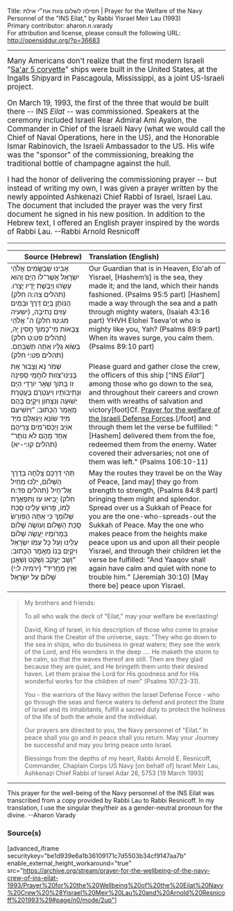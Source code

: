 <html>
<head></head>
<body>
Title: תפילה לשלום צוות אח״י אילת | Prayer for the Welfare of the Navy Personnel of the "INS Eilat," by Rabbi Yisrael Meir Lau (1993)<br />
Primary contributor: aharon.n.varady<br />
For attribution and license, please consult the following URL: <a href="http://opensiddur.org/?p=36683">http://opensiddur.org/?p=36683</a>
<p />
<hr />

<div class="english" style="font-size: 1.2em;">
Many Americans don't realize that the first modern Israeli "<a href="https://en.wikipedia.org/wiki/Sa%27ar_5-class_corvette">Sa'ar 5 corvette</a>" ships were built in the United States, at the Ingalls Shipyard in Pascagoula, Mississippi, as a joint US-Israeli project.

On March 19, 1993, the first of the three that would be built there -- INS <em>Eilat</em> -- was commissioned. Speakers at the ceremony included Israeli Rear Admiral Ami Ayalon, the Commander in Chief of the Israeli Navy (what we would call the Chief of Naval Operations, here in the US), and the Honorable Ismar Rabinovich, the Israeli Ambassador to the US. His wife was the "sponsor" of the commissioning, breaking the traditional bottle of champagne against the hull.  

I had the honor of delivering the commissioning prayer -- but instead of writing my own, I was given a prayer written by the newly appointed Ashkenazi Chief Rabbi of Israel, Israel Lau. The document that included the prayer was the very first document he signed in his new position. In addition to the Hebrew text, I offered an English prayer inspired by the words of Rabbi Lau. --Rabbi Arnold Resnicoff
</div>

<hr />

<table style="margin-left: auto;margin-right: auto;" class="draggable">
<thead><tr><th id="x" style="text-align: right;">Source (Hebrew)</th><th style="text-align: left;">Translation (English)</th></tr></thead>
<tbody>
<tr><td style="vertical-align:top;">
<div class="liturgy"><span lang="he">
אָבִינוּ שֶׁבַּשָּׂמִים אֱלֹהֵי יִשְׂרָאֵל
אֲשֶׁר־לוֹ הַיָּם וְהוּא עָשָׂהוּ 
וְיַבֶּשֶׁת יָדָיו יָצָרוּ. <span class="citation">(תהלים צה:ה חלק)</span>
הַנּוֹתֵן בַּיָּם דָּרֶךְ 
וּבְמַיִם עַזִּים נְתִיבָה, <span class="citation">(ישעיה מג:טז חלק)</span>
ה׳ אֱלֹהֵי צְבָאוֹת 
מִי־כָמוֹךָ חֲסִין יָהּ, <span class="citation">(תהלים פט:ט חלק)</span>
בְּשׂוֹא גַלָּיו אַתָּה תְשַׁבְּחֵם. <span class="citation">(תהלים פט:י חלק)</span>
</span></div></td>
 
<td style="vertical-align:top;">
<div class="english">
Our Guardian that is in Heaven, Elo'ah of Yisrael,
[Hashem’s] is the sea, they made it; 
and the land, which their hands fashioned. <span class="citation">(Psalms 95:5 part)</span>
[Hashem] made a way through the sea 
and a path through mighty waters, <span class="citation">(Isaiah 43:16 part)</span>
YHVH Elohei Tseva'ot
who is mighty like you, Yah? <span class="citation">(Psalms 89:9 part)</span>
When its waves surge, you calm them. <span class="citation">(Psalms 89:10 part)</span>
</div></td></tr>


<tr><td style="vertical-align:top;">
<div class="liturgy"><span lang="he">
שְׁמֹר נָא וְצָבוּר אֶת בָּנֵינוּ־צוות 
לוֹחֲמֵי סְפִינָה זוֹ
בְּתוֹךְ שְׁאָר יוֹרְדֵי הַיָּם וּנְתִיבוֹתָיו
וִיעַטְרֵם בַּעֲטֶרֶת יְשׁוּעָה וְנִצָּחוֹן
וִיקֻיַּם בָּהֶם מַאֲמַר הַכָּתוּב: 
”וַיּוֹשִׁיעֵם מִיַּד שׂוֹנֵא 
וַיִּגְאָלֵם מִיַּד אוֹיֵב
וַיְכַסּוּ־מַיִם צָרֵיהֶם 
אֶחָד מֵהֶם לֹא נוֹתָר“ <span class="citation">(תהלים קו:י-יא)</span>
</span></div></td>
 
<td style="vertical-align:top;">
<div class="english">
Please guard and gather close the crew, 
the officers of this ship [“INS <em>Eilat</em>”]&nbsp;
among those who go down to the sea, and throughout their careers
and crown them with wreaths of salvation and victory[foot]Cf. <a href="https://opensiddur.org/prayers/collective-welfare/nation/military-personnel/prayer-for-the-welfare-of-israel-defense-forces-soldiers/">Prayer for the welfare of the Israeli Defense Forces</a>.[/foot]
and through them let the verse be fulfilled:
"[Hashem] delivered them from the foe, 
redeemed them from the enemy.
Water covered their adversaries; 
not one of them was left." <span class="citation">(Psalms 106:10-11)</span>
</div></td></tr>


<tr><td style="vertical-align:top;">
<div class="liturgy"><span lang="he">
תְּהִי דַּרְכָּם צָלְחָה בַּדֶרֶךְ הַשָּׁלוֹם,
יֵלְכוּ מֵחַיִל אֶל־חָיִל <span class="citation">(תהלים פד:ח חלק)</span>
יָבִיאוּ עֹז וְתִפְאֶרֶת לָמוֹ,
פָּרוּשׁ עָלֵינוּ סֻכַּת שְׁלוֹמְךָ
כִּי אַתָּה הַפּוֹרֵשׂ סֻכַּת הַשָּׁלוֹם
וְעוֹשֶׂה שָׁלוֹם בִּמְרוֹמָיו
יַעֲשֶׂה שָׁלוֹם עָלֵינוּ 
וְעַל כָּל עַמּוֹ יִשְׂרָאֵל
וִיקֻיַּם בְּנוֹ מַאֲמָר הַכָּתוּב:
”וְשָׁב יַעֲקֹב וְשָׁקַט וְשַׁאֲנַן 
וְאֵין מַחֲרִיד“ <span class="citation">(ירמיה ל:י)</span>
שָׁלוֹם עַל יִשְׂרָאֵל׃
</span></div></td>
 
<td style="vertical-align:top;">
<div class="english">
May the routes they travel be on the Way of Peace,
[and may] they go from strength to strength, <span class="citation">(Psalms 84:8 part)</span>
bringing them might and splendor.
Spread over us a Sukkah of Peace
for you are the one-who-spreads-out the Sukkah of Peace.
May the one who makes peace from the heights 
make peace upon us 
and upon all their people Yisrael,
and through their children let the verse be fulfilled:
"And Yaaqov shall again have calm and quiet 
with none to trouble him." <span class="citation">(Jeremiah 30:10)</span>
[May there be] peace upon Yisrael.
</div></td></tr>
</tbody></table>

<div class="english">
<blockquote>
My brothers and friends:

To all who walk the deck of "Eilat," may your welfare be everlasting!

David, King of Israel, in his description of those who come to praise and thank the Creator of the universe, says: "They who go down to the sea in ships, who do business in great waters; they see the work of the Lord, and His wonders in the deep .... He maketh the storm to be calm, so that the waves thereof are still. Then are they glad because they are quiet, and He bringeth them unto their desired haven. Let them praise the Lord for His goodness and for His wonderful works for the children of men" <span class="citation">(Psalms 107:23-31)</span>.

You - the warriors of the Navy within the Israel Defense Force - who go through the seas and fierce waters to defend and protect the State of Israel and its inhabitants, fulfill a sacred duty to protect the holiness of the life of both the whole and the individual.

Our prayers are directed to you, the Navy personnel of "Eilat.” In peace shall you go and in peace shall you return. May your Journey be successful and may you bring peace unto Israel.
&nbsp;

Blessings from the depths of my heart,
Rabbi Arnold E. Resnicoff, Commander, Chaplain Corps US Navy
[on behalf of] Israel Meir Lau, Ashkenazi Chief Rabbi of Israel
Adar 26, 5753 [19 March 1993]
</blockquote>
</div>

<hr />

This prayer for the well-being of the Navy personnel of the INS Eilat was transcribed from a copy provided by Rabbi Lau to Rabbi Resnicoff. In my translation, I use the singular they/their as a gender-neutral pronoun for the divine. --Aharon Varady

<h3>Source(s)</h3>

[advanced_iframe securitykey="be1d939e6a1b36109171c7d5503b34cf9147aa7b" enable_external_height_workaround="true" src="https://archive.org/stream/prayer-for-the-wellbeing-of-the-navy-crew-of-ins-eilat-1993/Prayer%20for%20the%20Wellbeing%20of%20the%20Eilat%20Navy%20Crew%20%28Yisrael%20Meir%20Lau%20and%20Arnold%20Resnicoff%201993%29#page/n0/mode/2up"]

&nbsp;

</body>
</html>